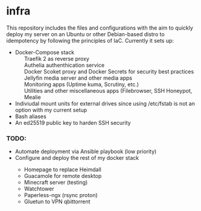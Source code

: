 <h1>infra</h1>
<p>This repository includes the files and configurations with the aim to quickly deploy my server on an Ubuntu or other Debian-based distro to idempotency by following the principles of IaC.<brA>
Currently it sets up:</p>
<ul>
    <li>Docker-Compose stack
        <ul>Traefik 2 as reverse proxy</ul>
        <ul>Authelia authenthication service</ul>
        <ul>Docker Scoket proxy and Docker Secrets for security best practices</ul>
        <ul>Jellyfin media server and other media apps</ul>
        <ul>Monitoring apps (Uptime kuma, Scrutiny, etc.)</ul>
        <ul>Utilities and other miscellaneous apps (Filebrowser, SSH Honeypot, Mealie</ul>
    </li>
    <li>Indiviudal mount units for external drives since using /etc/fstab is not an option with my current setup</li>
    <li>Bash aliases</li>
    <li>An ed25519 public key to harden SSH security</li>
</ul>
<h3>TODO:</h3>
<ul>
    <li> Automate deployment via Ansible playbook (low priority)</li>
    <li> Configure and deploy the rest of my docker stack </li>
    <ul>
        <li>Homepage to replace Heimdall</li>
        <li>Guacamole for remote desktop</li>
        <li>Minecraft server (testing)</li>
        <li>Watchtower</li>
        <li>Paperless-ngx (rsync proton)</li>
        <li>Gluetun to VPN qbittorrent</li>
    </ul>
<ul>
